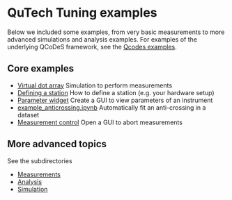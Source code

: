 # QuTech Tuning examples

Below we included some examples, from very basic measurements to more advanced simulations 
and analysis examples. For examples of the underlying QCoDeS framework, see 
the [Qcodes examples](https://github.com/QCoDeS/Qcodes/tree/master/docs/examples).

## Core examples

* [Virtual dot array](example_virtual_dot_array.ipynb) Simulation to perform measurements
* [Defining a station](measurements/example_station.ipynb) How to define a station (e.g. your hardware setup)
* [Parameter widget](measurements/example_param_widget.py) Create a GUI to view parameters of an instrument
* [example_anticrossing.ipynb](analysis/example_anticrossing.ipynb) Automatically fit an anti-crossing in a dataset
* [Measurement control](measurements/example_measurement_control.py) Open a GUI to abort measurements

## More advanced topics

See the subdirectories

* [Measurements](measurements/)
* [Analysis](analysis/)
* [Simulation](simulation/)


